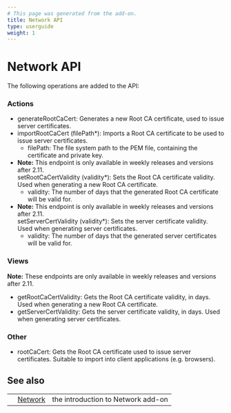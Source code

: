 ```yaml
---
# This page was generated from the add-on.
title: Network API
type: userguide
weight: 1
---
```


# Network API

The following operations are added to the API:

### Actions

* generateRootCaCert: Generates a new Root CA certificate, used to issue server certificates.
* importRootCaCert (filePath\*): Imports a Root CA certificate to be used to issue server certificates.
    * filePath: The file system path to the PEM file, containing the certificate and private key.
* **Note:** This endpoint is only available in weekly releases and versions after 2.11.   
    setRootCaCertValidity (validity\*): Sets the Root CA certificate validity. Used when generating a new Root CA certificate.
    * validity: The number of days that the generated Root CA certificate will be valid for.
* **Note:** This endpoint is only available in weekly releases and versions after 2.11.   
    setServerCertValidity (validity\*): Sets the server certificate validity. Used when generating server certificates.
    * validity: The number of days that the generated server certificates will be valid for.

### Views

**Note:** These endpoints are only available in weekly releases and versions after 2.11.

* getRootCaCertValidity: Gets the Root CA certificate validity, in days. Used when generating a new Root CA certificate.
* getServerCertValidity: Gets the server certificate validity, in days. Used when generating server certificates.

### Other

* rootCaCert: Gets the Root CA certificate used to issue server certificates. Suitable to import into client applications (e.g. browsers).

## See also

|   |                                          |                                    |
|---|------------------------------------------|------------------------------------|
|   | [Network](/docs/desktop/addons/network/) | the introduction to Network add-on |
